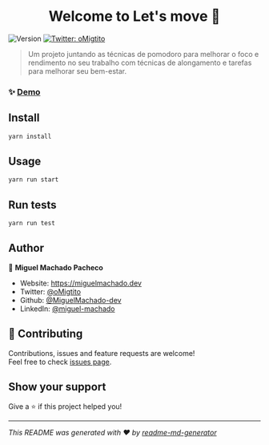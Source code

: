 <h1 align="center">Welcome to Let's move 👋</h1>
<p>
  <img alt="Version" src="https://img.shields.io/badge/version-0.1.0-blue.svg?cacheSeconds=2592000" />
  <a href="https://twitter.com/oMigtito" target="_blank">
    <img alt="Twitter: oMigtito" src="https://img.shields.io/twitter/follow/oMigtito.svg?style=social" />
  </a>
</p>

> Um projeto juntando as técnicas de pomodoro para melhorar o foco e rendimento no seu trabalho com técnicas de alongamento e tarefas para melhorar seu bem-estar.

### ✨ [Demo](https://lets-move.vercel.app/)

## Install

```sh
yarn install
```

## Usage

```sh
yarn run start
```

## Run tests

```sh
yarn run test
```

## Author

👤 **Miguel Machado Pacheco**

* Website: https://miguelmachado.dev
* Twitter: [@oMigtito](https://twitter.com/oMigtito)
* Github: [@MiguelMachado-dev](https://github.com/MiguelMachado-dev)
* LinkedIn: [@miguel-machado](https://linkedin.com/in/miguel-machado)

## 🤝 Contributing

Contributions, issues and feature requests are welcome!<br />Feel free to check [issues page](https://github.com/MiguelMachado-dev/lets-move/issues).

## Show your support

Give a ⭐️ if this project helped you!

***
_This README was generated with ❤️ by [readme-md-generator](https://github.com/kefranabg/readme-md-generator)_